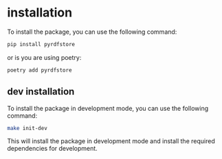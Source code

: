 # installation

To install the package, you can use the following command:

```bash
pip install pyrdfstore
```

or is you are using poetry:

```bash
poetry add pyrdfstore
```

## dev installation

To install the package in development mode, you can use the following command:

```bash
make init-dev
```

This will install the package in development mode and install the required dependencies for development.
